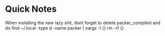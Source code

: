 # Quick Notes
When installing the new lazy shit, dont forget to delete packer_compiled and do find ~/.local -type d -name packer | xargs -I {} rm -rf {}
